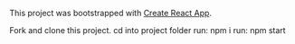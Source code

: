 This project was bootstrapped with [Create React App](https://github.com/facebookincubator/create-react-app).

Fork and clone this project.
cd into project folder
run: npm i
run: npm start